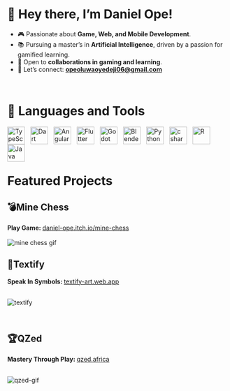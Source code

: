 <h1>🌟 Hey there, I’m <strong>Daniel Ope</strong>!</h1>
<ul>
  <li>🎮 Passionate about <strong>Game, Web, and Mobile Development</strong>.</li>
  <li>📚 Pursuing a master’s in <strong>Artificial Intelligence</strong>, driven by a passion for gamified learning.</li>
  <li>🤝 Open to <strong>collaborations in gaming and learning</strong>.</li>
  <li>📧 Let’s connect: <a href="mailto:opeoluwaoyedeji06@gmail.com"><strong>opeoluwaoyedeji06@gmail.com</strong></a></li>
</ul>

<br/>

<h1>🧰 Languages and Tools</h1>

<img align="left" alt="TypeScript" title="TypeScript" width="40px" style="padding-right:10px;" src="https://cdn.jsdelivr.net/gh/devicons/devicon/icons/typescript/typescript-original.svg" />

<img align="left" alt="Dart" title="Dart" width="40px" style="padding-right:10px;"
src="https://cdn.jsdelivr.net/gh/devicons/devicon/icons/dart/dart-original.svg" />

<img align="left" alt="Angular" title="Angular" width="40px" style="padding-right:10px;"
src="https://cdn.jsdelivr.net/gh/devicons/devicon/icons/angularjs/angularjs-plain.svg" />

<img align="left" alt="Flutter" title="Flutter" width="40px" style="padding-right:10px;"
src="https://cdn.jsdelivr.net/gh/devicons/devicon/icons/flutter/flutter-original.svg" />

<img align="left" alt="Godot" title="Godot" width="40px" style="padding-right:10px;"
src="https://cdn.jsdelivr.net/gh/devicons/devicon/icons/godot/godot-original.svg" />

<img align="left" alt="Blender" title="Blender" width="40px" style="padding-right:10px;"
src="https://cdn.jsdelivr.net/gh/devicons/devicon/icons/blender/blender-original.svg" />

<img align="left" alt="Python" title="Python" width="40px" style="padding-right:10px;"
src="https://cdn.jsdelivr.net/gh/devicons/devicon/icons/python/python-original.svg" />

<img align="left" alt="c sharp" title="C#" width="40px" style="padding-right:10px;"
src="https://cdn.jsdelivr.net/gh/devicons/devicon/icons/csharp/csharp-original.svg" />

<img align="left" alt="R" title="R" width="40px" style="padding-right:10px;"
src="https://cdn.jsdelivr.net/gh/devicons/devicon/icons/r/r-original.svg" />

<img align="left" alt="Java" title="Java" width="40px" style="padding-right:10px;"
src="https://cdn.jsdelivr.net/gh/devicons/devicon/icons/java/java-original.svg"/>

<br/><br/><br/><br/>

<h1>Featured Projects</h1>
<h2>💣Mine Chess</h2>
<b>Play Game: </b><a href="https://daniel-ope.itch.io/mine-chess" target="_blank">daniel-ope.itch.io/mine-chess</a><br/><br/>
<img src="https://user-images.githubusercontent.com/97707320/159814033-80fdc64b-f6f2-45ab-8069-54a2213c6cb7.gif" alt="mine chess gif"/>
<br/>

<h2>🎨Textify</h2>
<b>Speak In Symbols: </b><a href="https://textify-art.web.app" target="_blank">textify-art.web.app</a><br/><br/>

![textify](https://github.com/user-attachments/assets/6a6b04a8-2ba9-47fd-ab23-96440f4d6d6d)

<br/>

<h2>🏆QZed</h2>
<b>Mastery Through Play: </b><a href="https://qzed.africa" target="_blank">qzed.africa</a><br/><br/>

![qzed-gif](https://github.com/user-attachments/assets/bf2f1be3-152d-4894-bc96-415bd5bbbf5e)


